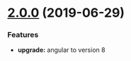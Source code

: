 <a name="2.0.0"></a>
# [2.0.0](https://github.com/addapptables/core-ui/releases/tag/v2.0.0) (2019-06-29)

### Features

* **upgrade:** angular to version 8